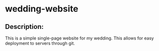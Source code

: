# wedding-website
## Description:
This is a simple single-page website for my wedding. This allows for easy deployment to servers through git.

